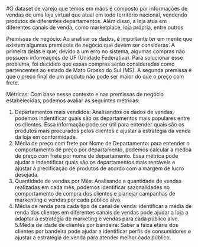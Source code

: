 #O dataset de varejo que temos em mãos é composto por informações de vendas de uma loja virtual que atual em todo território nacional, vendendo produtos de diferentes departamentos. Além disso, a loja atua em diferentes canais de venda, como marketplace, loja própria, entre outros

Premissas de negócio: Ao analisar os dados, é importante ter em mente que existem algumas premissas de negócio que devem ser consideras. A primeira delas é que, devido a um erro no sistema, algumas compras não possuem informaçoes de UF (Unidade Federativa). Para solucionar esse problema, foi decidido que essas compras serão consideradas como pertencentes ao estado de Mato Grosso do Sul (MS). A segunda premissa é que o preço final de um produto não pode ser maior do que o preço com frete.

Métricas: Com base nesse contexto e nas premissas de negócio estabelecidas, podemos avaliar as seguintes métricas:

1. Departamentos mais vendidos: Analisandos os dados de vendas, podemos indentificar quais são os departamentos mais populares entre os clientes. Essa informação pode ser útil para entender quais são os produtos mais procurados pelos clientes e ajustar a estratégia da venda da loja em conformidade.
2. Média de preço com frete por Nome de Departamento: para entender o comportamento de preço por departamento, podemos calcular a médoa de preço com frete por nome de departamento. Essa métrica pode ajudar a indentificar quais são os departamentos mais rentáveis e ajustar a precificação de produtos de acordo com a margem de lucro desejada.
3. Quantidade de vendas por Mês: Analisando a quantidade de vendas realizadas em cada mês, podemos identificar sazonalidades no comportamento de compra dos clientes e planejar campanhas de markenting e vendas por cada público alvo.
4. Média de renda para cada tipo de canal de venda: identificar a média de renda dos clientes em diferentes canais de vendas pode ajudar a loja a adaptar a estratégia de marketing e vendas para cada público alvo.
5.Média de idade de clientes por bandeira: Saber a faixa etária dos clientes por bandeira pode ajudar a identificar perfis de consumidores e ajustar a estratégia de venda para atender melhor cada público.
